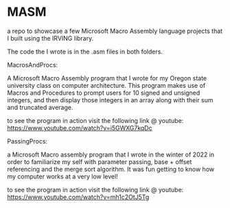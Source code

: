 # MASM
a repo to showcase a few Microsoft Macro Assembly language projects that I built using the IRVING library.

The code the I wrote is in the .asm files in both folders.

MacrosAndProcs:

A Microsoft Macro Assembly program that I wrote for my Oregon state university class on computer architecture. This program makes use of Macros and Procedures to prompt users for 10 signed and unsigned integers, and then display those integers in an array along with their sum and truncated average.

to see the program in action visit the following link @ youtube: https://www.youtube.com/watch?v=i5GWXG7kqDc

PassingProcs:

a Microsoft Macro assembly program that I wrote in the winter of 2022 in order to familiarize my self with parameter passing, base + offset referencing and the merge sort algorithm. It was fun getting to know how my computer works at a very low level!


to see the program in action visit the following link @ youtube: https://www.youtube.com/watch?v=mh1c2OtJ5Tg
